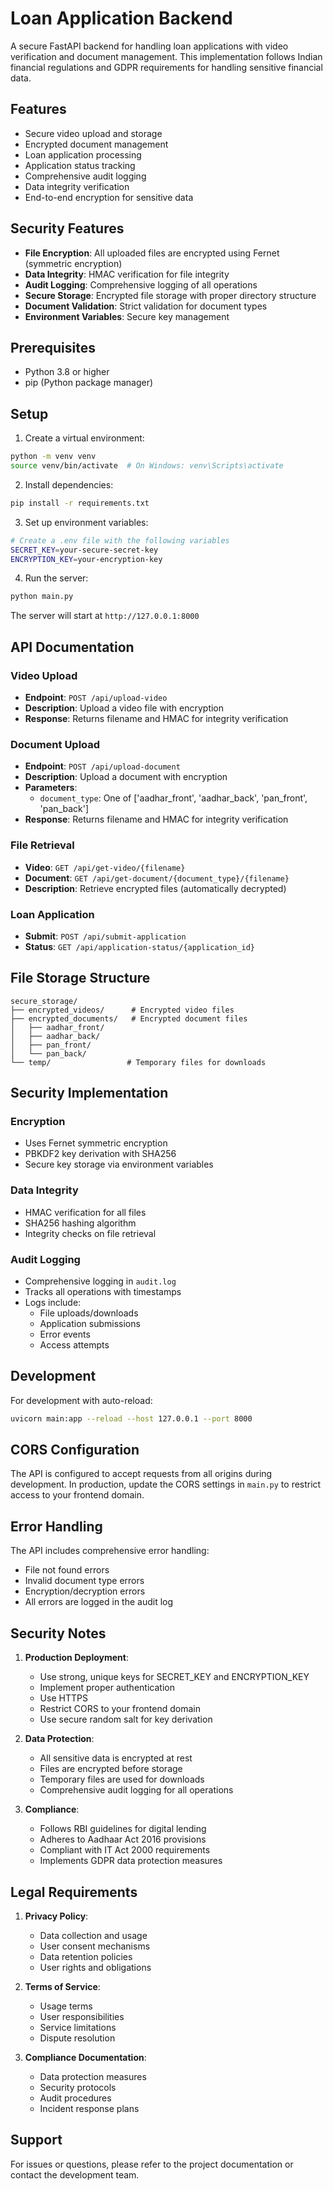 # Loan Application Backend

A secure FastAPI backend for handling loan applications with video verification and document management. This implementation follows Indian financial regulations and GDPR requirements for handling sensitive financial data.

## Features

- Secure video upload and storage
- Encrypted document management
- Loan application processing
- Application status tracking
- Comprehensive audit logging
- Data integrity verification
- End-to-end encryption for sensitive data

## Security Features

- **File Encryption**: All uploaded files are encrypted using Fernet (symmetric encryption)
- **Data Integrity**: HMAC verification for file integrity
- **Audit Logging**: Comprehensive logging of all operations
- **Secure Storage**: Encrypted file storage with proper directory structure
- **Document Validation**: Strict validation for document types
- **Environment Variables**: Secure key management

## Prerequisites

- Python 3.8 or higher
- pip (Python package manager)

## Setup

1. Create a virtual environment:
```bash
python -m venv venv
source venv/bin/activate  # On Windows: venv\Scripts\activate
```

2. Install dependencies:
```bash
pip install -r requirements.txt
```

3. Set up environment variables:
```bash
# Create a .env file with the following variables
SECRET_KEY=your-secure-secret-key
ENCRYPTION_KEY=your-encryption-key
```

4. Run the server:
```bash
python main.py
```

The server will start at `http://127.0.0.1:8000`

## API Documentation

### Video Upload
- **Endpoint**: `POST /api/upload-video`
- **Description**: Upload a video file with encryption
- **Response**: Returns filename and HMAC for integrity verification

### Document Upload
- **Endpoint**: `POST /api/upload-document`
- **Description**: Upload a document with encryption
- **Parameters**:
  - `document_type`: One of ['aadhar_front', 'aadhar_back', 'pan_front', 'pan_back']
- **Response**: Returns filename and HMAC for integrity verification

### File Retrieval
- **Video**: `GET /api/get-video/{filename}`
- **Document**: `GET /api/get-document/{document_type}/{filename}`
- **Description**: Retrieve encrypted files (automatically decrypted)

### Loan Application
- **Submit**: `POST /api/submit-application`
- **Status**: `GET /api/application-status/{application_id}`

## File Storage Structure

```
secure_storage/
├── encrypted_videos/      # Encrypted video files
├── encrypted_documents/   # Encrypted document files
│   ├── aadhar_front/
│   ├── aadhar_back/
│   ├── pan_front/
│   └── pan_back/
└── temp/                 # Temporary files for downloads
```

## Security Implementation

### Encryption
- Uses Fernet symmetric encryption
- PBKDF2 key derivation with SHA256
- Secure key storage via environment variables

### Data Integrity
- HMAC verification for all files
- SHA256 hashing algorithm
- Integrity checks on file retrieval

### Audit Logging
- Comprehensive logging in `audit.log`
- Tracks all operations with timestamps
- Logs include:
  - File uploads/downloads
  - Application submissions
  - Error events
  - Access attempts

## Development

For development with auto-reload:
```bash
uvicorn main:app --reload --host 127.0.0.1 --port 8000
```

## CORS Configuration

The API is configured to accept requests from all origins during development. In production, update the CORS settings in `main.py` to restrict access to your frontend domain.

## Error Handling

The API includes comprehensive error handling:
- File not found errors
- Invalid document type errors
- Encryption/decryption errors
- All errors are logged in the audit log

## Security Notes

1. **Production Deployment**:
   - Use strong, unique keys for SECRET_KEY and ENCRYPTION_KEY
   - Implement proper authentication
   - Use HTTPS
   - Restrict CORS to your frontend domain
   - Use secure random salt for key derivation

2. **Data Protection**:
   - All sensitive data is encrypted at rest
   - Files are encrypted before storage
   - Temporary files are used for downloads
   - Comprehensive audit logging for all operations

3. **Compliance**:
   - Follows RBI guidelines for digital lending
   - Adheres to Aadhaar Act 2016 provisions
   - Compliant with IT Act 2000 requirements
   - Implements GDPR data protection measures

## Legal Requirements

1. **Privacy Policy**:
   - Data collection and usage
   - User consent mechanisms
   - Data retention policies
   - User rights and obligations

2. **Terms of Service**:
   - Usage terms
   - User responsibilities
   - Service limitations
   - Dispute resolution

3. **Compliance Documentation**:
   - Data protection measures
   - Security protocols
   - Audit procedures
   - Incident response plans

## Support

For issues or questions, please refer to the project documentation or contact the development team. 